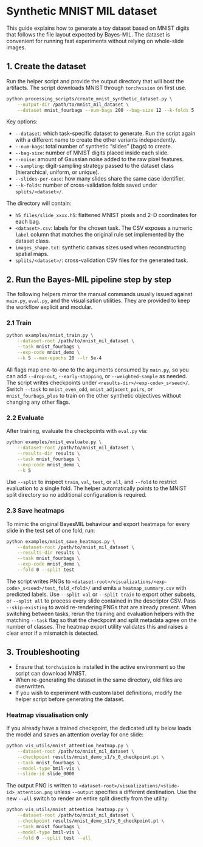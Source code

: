# Synthetic MNIST MIL dataset

This guide explains how to generate a toy dataset based on MNIST digits that
follows the file layout expected by Bayes-MIL. The dataset is convenient for
running fast experiments without relying on whole-slide images.

## 1. Create the dataset

Run the helper script and provide the output directory that will host the
artifacts. The script downloads MNIST through `torchvision` on first use.

```bash
python processing_scripts/create_mnist_synthetic_dataset.py \
    --output-dir /path/to/mnist_mil_dataset \
    --dataset mnist_fourbags --num-bags 200 --bag-size 12 --k-folds 5
```

Key options:

- `--dataset`: which task-specific dataset to generate. Run the script again with a
  different name to create the other variants independently.
- `--num-bags`: total number of synthetic “slides” (bags) to create.
- `--bag-size`: number of MNIST digits placed inside each slide.
- `--noise`: amount of Gaussian noise added to the raw pixel features.
- `--sampling`: digit-sampling strategy passed to the dataset class (hierarchical,
  uniform, or unique).
- `--slides-per-case`: how many slides share the same case identifier.
- `--k-folds`: number of cross-validation folds saved under `splits/<dataset>/`.

The directory will contain:

- `h5_files/slide_xxxx.h5`: flattened MNIST pixels and 2-D coordinates for each bag.
- `<dataset>.csv`: labels for the chosen task. The CSV exposes a numeric `label`
  column that matches the original rule set implemented by the dataset class.
- `images_shape.txt`: synthetic canvas sizes used when reconstructing spatial maps.
- `splits/<dataset>/`: cross-validation CSV files for the generated task.

## 2. Run the Bayes-MIL pipeline step by step

The following helpers mirror the manual commands usually issued against
`main.py`, `eval.py`, and the visualisation utilities. They are provided to keep
the workflow explicit and modular.

### 2.1 Train

```bash
python examples/mnist_train.py \
    --dataset-root /path/to/mnist_mil_dataset \
    --task mnist_fourbags \
    --exp-code mnist_demo \
    --k 5 --max-epochs 20 --lr 5e-4
```

All flags map one-to-one to the arguments consumed by `main.py`, so you can add
`--drop-out`, `--early-stopping`, or `--weighted-sample` as needed. The script
writes checkpoints under `<results-dir>/<exp-code>_s<seed>/`. Switch `--task` to
`mnist_even_odd`, `mnist_adjacent_pairs`, or `mnist_fourbags_plus` to train on the
other synthetic objectives without changing any other flags.

### 2.2 Evaluate

After training, evaluate the checkpoints with `eval.py` via:

```bash
python examples/mnist_evaluate.py \
    --dataset-root /path/to/mnist_mil_dataset \
    --results-dir results \
    --task mnist_fourbags \
    --exp-code mnist_demo \
    --k 5
```

Use `--split` to inspect `train`, `val`, `test`, or `all`, and `--fold` to
restrict evaluation to a single fold. The helper automatically points to the
MNIST split directory so no additional configuration is required.

### 2.3 Save heatmaps

To mimic the original BayesMIL behaviour and export heatmaps for every slide in
the test set of one fold, run:

```bash
python examples/mnist_save_heatmaps.py \
    --dataset-root /path/to/mnist_mil_dataset \
    --results-dir results \
    --task mnist_fourbags \
    --exp-code mnist_demo \
    --fold 0 --split test
```

The script writes PNGs to
`<dataset-root>/visualizations/<exp-code>_s<seed>/test_fold_<fold>/` and emits a
`heatmap_summary.csv` with predicted labels. Use `--split val` or `--split train`
to export other subsets, or `--split all` to process every slide contained in
the descriptor CSV. Pass `--skip-existing` to avoid re-rendering PNGs that are
already present. When switching between tasks, rerun the training and evaluation
helpers with the matching `--task` flag so that the checkpoint and split
metadata agree on the number of classes. The heatmap export utility validates
this and raises a clear error if a mismatch is detected.

## 3. Troubleshooting

- Ensure that `torchvision` is installed in the active environment so the script
  can download MNIST.
- When re-generating the dataset in the same directory, old files are overwritten.
- If you wish to experiment with custom label definitions, modify the helper
  script before generating the dataset.

### Heatmap visualisation only

If you already have a trained checkpoint, the dedicated utility below loads the
model and saves an attention overlay for one slide:

```bash
python vis_utils/mnist_attention_heatmap.py \
    --dataset-root /path/to/mnist_mil_dataset \
    --checkpoint results/mnist_demo_s1/s_0_checkpoint.pt \
    --task mnist_fourbags \
    --model-type bmil-vis \
    --slide-id slide_0000
```

The output PNG is written to `<dataset-root>/visualizations/<slide-id>_attention.png`
unless `--output` specifies a different destination. Use the new `--all`
switch to render an entire split directly from the utility:

```bash
python vis_utils/mnist_attention_heatmap.py \
    --dataset-root /path/to/mnist_mil_dataset \
    --checkpoint results/mnist_demo_s1/s_0_checkpoint.pt \
    --task mnist_fourbags \
    --model-type bmil-vis \
    --fold 0 --split test --all
```
